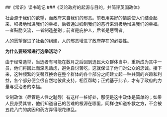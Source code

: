 ##《常识》读书笔记
###《泛论政府的起源与目的，并简评英国政体》

社会源于我们的欲望，而政府来自我们的邪恶。前者用美好的情感使人们结合起来，积极地增进我们的幸福，后者通过抑制我们的恶行来消极地增进我们的幸福。一者鼓励交流，一者制造差别；前者是庇护人，后者是惩罚者。

人的愿望促进了社会的组建，人的邪恶增进了政府存在的必要性。

**为什么要经常进行选举活动？**

由于经常选举，当选者有可能在数月之后回到选民大众群体当中，重新成为其中一员，他们将因此而深思熟虑，避免自讨苦吃，这就保证了他们对公众的忠诚。接下来，这种频繁的交替互换会在整个群体的各个部分之间建立起一种共同的兴趣和利益，各个部分便会很自然地彼此支持，相互帮助；正式基于此节，才有了政府的力量与受治者的幸福。

专制政体（尽管是人性之耻辱）有这样一桩好处，那便是这中政体是简单的；如果人民身受其害，他们知道自己的苦难的根源在哪里，同样也知道补救之方，不会被五花八门的病因和药方弄得眼花缭乱。

